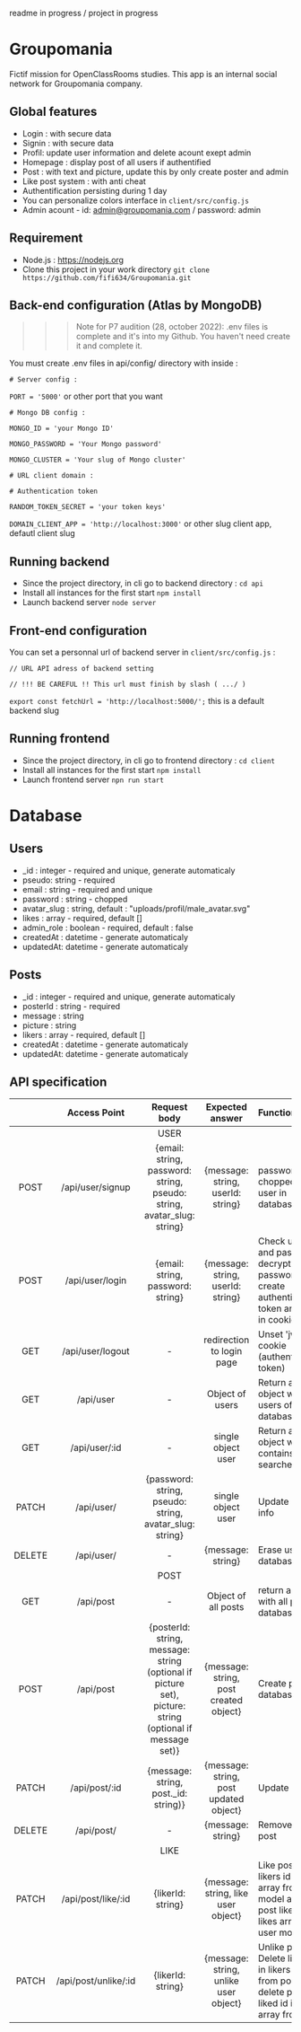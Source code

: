 readme in progress / project in progress

# Groupomania
Fictif mission for OpenClassRooms studies. This app is an internal social network for Groupomania company.

## Global features
* Login : with secure data
* Signin : with secure data
* Profil: update user information and delete acount exept admin
* Homepage : display post of all users if authentified
* Post : with text and picture, update this by only create poster and admin
* Like post system : with anti cheat
* Authentification persisting during 1 day
* You can personalize colors interface in `client/src/config.js`
* Admin acount - id: admin@groupomania.com / password: admin

## Requirement
* Node.js : https://nodejs.org
* Clone this project in your work directory
  `git clone https://github.com/fifi634/Groupomania.git`

## Back-end configuration (Atlas by MongoDB)

>>> Note for P7 audition (28, october 2022): .env files is complete and it's into my Github. You haven't need create it and complete it.

You must create .env files in api/config/ directory with inside :

`# Server config :`

`PORT = '5000'` or other port that you want

`# Mongo DB config :`

`MONGO_ID = 'your Mongo ID'`

`MONGO_PASSWORD = 'Your Mongo password'`

`MONGO_CLUSTER = 'Your slug of Mongo cluster'`

`# URL client domain :`

`# Authentication token`

`RANDOM_TOKEN_SECRET = 'your token keys'`

`DOMAIN_CLIENT_APP = 'http://localhost:3000'` or other slug client app, defautl client slug

## Running backend
* Since the project directory, in cli go to backend directory :
  `cd api`
* Install all instances for the first start
  `npm install`
* Launch backend server
  `node server`

## Front-end configuration
You can set a personnal url of backend server in `client/src/config.js` :

`// URL API adress of backend setting`

`// !!! BE CAREFUL !! This url must finish by slash ( .../ )`

`export const fetchUrl = 'http://localhost:5000/';` this is a default backend slug

## Running frontend
* Since the project directory, in cli go to frontend directory :
  `cd client`
* Install all instances for the first start
  `npm install`
* Launch frontend server
  `npn run start`


# Database

## Users
* _id : integer - required and unique, generate automaticaly
* pseudo: string - required
* email : string - required and unique
* password : string - chopped
* avatar_slug : string, default : "uploads/profil/male_avatar.svg"
* likes : array - required, default [] 
* admin_role : boolean - required, default : false
* createdAt : datetime - generate automaticaly
* updatedAt: datetime - generate automaticaly

## Posts
* _id : integer - required and unique, generate automaticaly
* posterId : string - required
* message : string
* picture : string
* likers : array - required, default []
* createdAt : datetime - generate automaticaly
* updatedAt: datetime - generate automaticaly


## API specification
|      | Access Point | Request body | Expected answer | Function |
| :--: | :----------: | :----------: | :-------------: | :------- |
|  |  | USER |  |  |
| POST | /api/user/signup | {email: string, password: string, pseudo: string, avatar_slug: string} | {message: string, userId: string} | password chopped, add user in database |
| POST | /api/user/login | {email: string, password: string} | {message: string, userId: string} | Check user id and password, decrypt password, create authentification token and add it in cookie. |
| GET | /api/user/logout | - | redirection to login page | Unset 'jwt' cookie (authentification token) |
| GET | /api/user | - | Object of users | Return an object with all users of database |
| GET | /api/user/:id | - | single object user | Return an object which contains a user searched by id |
| PATCH | /api/user/ | {password: string, pseudo: string, avatar_slug: string} | single object user | Update user info |
| DELETE | /api/user/ | - | {message: string} | Erase user of database  |
|  |  | POST |  |  |
| GET | /api/post | - | Object of all posts | return an object with all posts of database |
| POST | /api/post | {posterId: string, message: string (optional if picture set), picture: string (optional if message set)} | {message: string, post created object} | Create post in database |
| PATCH | /api/post/:id | {message: string, post._id: string)} | {message: string, post updated object} | Update post |
| DELETE | /api/post/ | - | {message: string} | Remove the post |
|  |  | LIKE |  |  |
| PATCH | /api/post/like/:id | {likerId: string} | {message: string, like user object} | Like post. Add likers id in likers array from post model and add post liked id in likes array from user model. |
| PATCH | /api/post/unlike/:id | {likerId: string} | {message: string, unlike user object} | Unlike post. Delete likers id in likers array from post and delete post liked id in likes array from user. |

